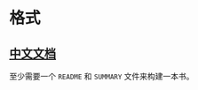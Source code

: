 # 格式

## [中文文档](https://chrisniael.gitbooks.io/gitbook-documentation/content/)

至少需要一个 `README` 和 `SUMMARY` 文件来构建一本书。

